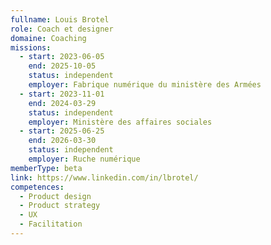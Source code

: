 ```yaml
---
fullname: Louis Brotel
role: Coach et designer
domaine: Coaching
missions:
  - start: 2023-06-05
    end: 2025-10-05
    status: independent
    employer: Fabrique numérique du ministère des Armées
  - start: 2023-11-01
    end: 2024-03-29
    status: independent
    employer: Ministère des affaires sociales
  - start: 2025-06-25
    end: 2026-03-30
    status: independent
    employer: Ruche numérique
memberType: beta
link: https://www.linkedin.com/in/lbrotel/
competences:
  - Product design
  - Product strategy
  - UX
  - Facilitation
---
```

